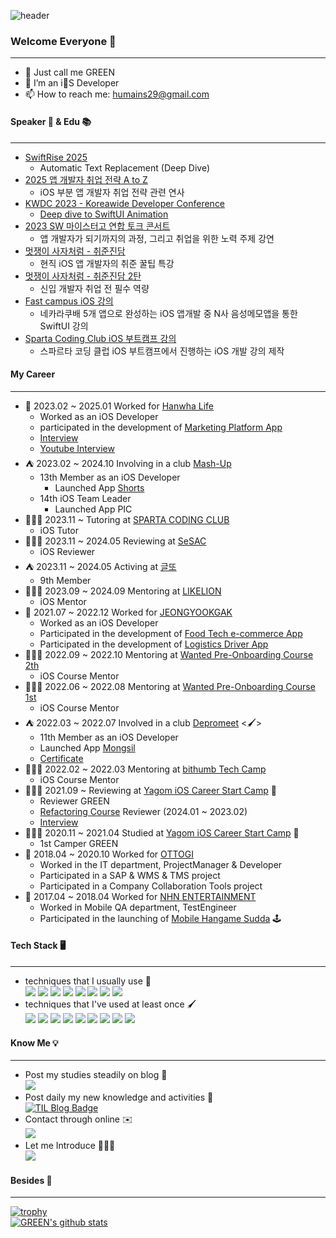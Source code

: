 ![header](https://capsule-render.vercel.app/api?type=soft&color=3CB371&height=150&section=header&text=GREEN&fontSize=70&animation=twinkling)

### Welcome Everyone 👋
***
- 🍏 Just call me GREEN
- 📱 I’m an iS Developer
- 📫 How to reach me: humains29@gmail.com

#### Speaker 📣 & Edu 📚
***
- [SwiftRise 2025](https://spartaswiftrise.oopy.io)
  - Automatic Text Replacement (Deep Dive)
- [2025 앱 개발자 취업 전략 A to Z](https://nbcamp.spartacodingclub.kr/contents/ios)
  - iOS 부분 앱 개발자 취업 전략 관련 연사
- [KWDC 2023 - Koreawide Developer Conference](https://kwdc.dev)
  - [Deep dive to SwiftUI Animation](https://www.youtube.com/watch?v=86H8t0yNFA8&list=PLgMxIbiMmK_6hEwiRbTtVqmWCS8bIz5q2)
- [2023 SW 마이스터고 연합 토크 콘서트](https://www.etnews.com/20230826000118)
  - 앱 개발자가 되기까지의 과정, 그리고 취업을 위한 노력 주제 강연
- [멋쟁이 사자처럼 - 취준진담](https://www.youtube.com/watch?v=HkVYNJubrdk)
  - 현직 iOS 앱 개발자의 취준 꿀팁 특강
- [멋쟁이 사자처럼 - 취준진담 2탄](https://www.youtube.com/watch?v=PwRq0tmX6ok)
  - 신입 개발자 취업 전 필수 역량
- [Fast campus iOS 강의](https://fastcampus.co.kr/dev_online_ios)
  - 네카라쿠배 5개 앱으로 완성하는 iOS 앱개발 중 N사 음성메모앱을 통한 SwiftUI 강의
- [Sparta Coding Club iOS 부트캠프 강의](https://nbcamp.spartacodingclub.kr/ios)
  - 스파르타 코딩 클럽 iOS 부트캠프에서 진행하는 iOS 개발 강의 제작

#### My Career
***
- 🏢 2023.02 ~ 2025.01 Worked for [Hanwha Life](https://www.hanwhalife.com)
  - Worked as an iOS Developer
  - participated in the development of [Marketing Platform App](https://apps.apple.com/kr/app/lifeplus-tribes/id1631958069)
  - [Interview](https://www.lifentalk.com/2474)
  - [Youtube Interview](https://www.youtube.com/watch?v=eX10-rvUctg)
- ⛺️ 2023.02 ~ 2024.10 Involving in a club [Mash-Up](https://mash-up.kr)
  - 13th Member as an iOS Developer
    - Launched App [Shorts](https://apps.apple.com/kr/app/%EC%88%8F%EC%8A%A4-short-news/id6447816671)
  - 14th iOS Team Leader
    - Launched App PIC
- 🧑🏻‍💻 2023.11 ~ Tutoring at [SPARTA CODING CLUB](https://nbcamp.spartacodingclub.kr/?utm_source=google&utm_medium=bs&utm_campaign=nbcamp&utm_content=brand&utm_term=스파르타코딩클럽국비&gcl_keyword=스파르타코딩클럽국비&gcl_network=g&gad_source=1&gclid=Cj0KCQiA3uGqBhDdARIsAFeJ5r0oCWxZ3HG-JgELgEhKyWp3pA5uNPoT3R6QXveDPsXRlQUxJknxk8caAkVkEALw_wcB)
  - iOS Tutor
- 🧑🏻‍💻 2023.11 ~ 2024.05 Reviewing at [SeSAC](https://sesac.seoul.kr/course/active/detail.do?courseActiveSeq=1629&srchCategoryTypeCd=&courseMasterSeq=361&currentMenuId=900002024)
  - iOS Reviewer
- ⛺️ 2023.11 ~ 2024.05 Activing at [글또](https://www.notion.so/ac5b18a482fb4df497d4e8257ad4d516)
  - 9th Member
- 🧑🏻‍💻 2023.09 ~ 2024.09 Mentoring at [LIKELION](https://techit.education/school/kdt-ios-3rd)
  - iOS Mentor
- 🏢 2021.07 ~ 2022.12 Worked for [JEONGYOOKGAK](https://www.jeongyookgak.com/index)
  - Worked as an iOS Developer
  - Participated in the development of [Food Tech e-commerce App](https://apps.apple.com/kr/app/정육각-언제나-초신선/id1490984523?l=en)
  - Participated in the development of [Logistics Driver App](https://apps.apple.com/kr/app/정육각-런즈/id1544435627)
- 🧑🏻‍💻 2022.09 ~ 2022.10 Mentoring at [Wanted Pre-Onboarding Course 2th](https://www.wanted.co.kr/events/pre_ob_ios_2)   
  - iOS Course Mentor
- 🧑🏻‍💻 2022.06 ~ 2022.08 Mentoring at [Wanted Pre-Onboarding Course 1st](https://www.wanted.co.kr/events/pre_ob_ios_1)   
  - iOS Course Mentor
- ⛺️ 2022.03 ~ 2022.07 Involved in a club [Depromeet](https://www.depromeet.com) <🖌>
  - 11th Member as an iOS Developer
  - Launched App [Mongsil](https://apps.apple.com/kr/app/%EB%AA%BD%EC%8B%A4-mong-seal/id1622154270)  
  - [Certificate](https://github.com/GREENOVER/GREENOVER/files/9042265/depromeet_certificate.pdf)   
- 🧑🏻‍💻 2022.02 ~ 2022.03 Mentoring at [bithumb Tech Camp](https://www.yagom-academy.kr/bithumb-tech-camp) 
  - iOS Course Mentor
- 🧑🏻‍💻 2021.09 ~ Reviewing at [Yagom iOS Career Start Camp](https://www.yagom-academy.kr/about) 🐻
  - Reviewer GREEN
  - [Refactoring Course](https://www.yagom-academy.kr/refactoring-ios) Reviewer (2024.01 ~ 2023.02)
  - [Interview](https://www.yagom-academy.kr/blog/32)
- 🧑🏻‍💻 2020.11 ~ 2021.04 Studied at [Yagom iOS Career Start Camp](https://www.yagom-academy.kr/about) 🐻
  - 1st Camper GREEN
- 🏢 2018.04 ~ 2020.10 Worked for [OTTOGI](http://ottogi.co.kr/main/main.asp) 
  - Worked in the IT department, ProjectManager & Developer
  - Participated in a SAP & WMS & TMS project
  - Participated in a Company Collaboration Tools project
- 🏢 2017.04 ~ 2018.04 Worked for [NHN ENTERTAINMENT](https://www.nhn.com/ko/index.nhn)
  - Worked in Mobile QA department, TestEngineer
  - Participated in the launching of [Mobile Hangame Sudda](https://apps.apple.com/kr/app/한게임-섯다/id1471942989) 🕹 
 
#### Tech Stack 🖥
***
- techniques that I usually use 🍎 <br>
 <img src="https://img.shields.io/badge/iOS-000000?style=flat-square&logoColor=white"/></a> <img src="https://img.shields.io/badge/Swift-FA7343?style=flat-square&logoColor=white"/></a> <img src="https://img.shields.io/badge/Git-F05032?style=flat-square&logoColor=white"/></a> <img src="https://img.shields.io/badge/GitHub-181717?style=flat-square&logoColor=white"/></a> <img src="https://img.shields.io/badge/Heroku-430098?style=flat-square&logoColor=white"/></a> <img src="https://img.shields.io/badge/JSON-000000?style=flat-square&logoColor=white"/> <img src="https://img.shields.io/badge/ReactiveX-B7178C?style=flat-square&logoColor=white"/> <img src="https://img.shields.io/badge/Firebase-FFCA28?style=flat-square&logoColor=white"/>
- techniques that I've used at least once 🖌 <br>
<img src="https://img.shields.io/badge/Java-007396?style=flat-square&logoColor=white"/></a> <img src="https://img.shields.io/badge/C-A8B9CC?style=flat-square&logoColor=white"/></a> <img src="https://img.shields.io/badge/C++-00599C?style=flat-square&logoColor=white"/></a> <img src="https://img.shields.io/badge/HTML5-E34F26?style=flat-square&logoColor=white"/></a> <img src="https://img.shields.io/badge/CSS3-1572B6?style=flat-square&logoColor=white"/></a> <img src="https://img.shields.io/badge/JavaScript-F7DF1E?style=flat-square&logoColor=white"/></a> <img src="https://img.shields.io/badge/MySQL-4479A1?style=flat-square&logoColor=white"/></a> <img src="https://img.shields.io/badge/PostgreSQL-336791?style=flat-square&logoColor=white"/></a> <img src="https://img.shields.io/badge/Vapor-0D0D0D?style=flat-square&logoColor=white"/>


#### Know Me 💡
***
- Post my studies steadily on blog 📝 <br>
<a href="https://green1229.tistory.com"><img src="https://img.shields.io/badge/Tech%20Blog-11B48A?style=flat-square&logo=Vimeo&logoColor=white&link=https://green1229.tistory.com"/></a>
- Post daily my new knowledge and activities 📖 <br>
[![TIL Blog Badge](http://img.shields.io/badge/-Today%20I%20Learned-181717?style=flat-square&logo=github&link=https://github.com/GREENOVER/Today-I-Learned/)](https://github.com/GREENOVER/Today-I-Learned)
- Contact through online ✉️ <br>
<a href="mailto:humains29@gmail.com"><img src="https://img.shields.io/badge/Gmail-d14836?style=flat-square&logo=Gmail&logoColor=white&link=humains29@gmail.com"/></a>
- Let me Introduce 🙋🏻‍♂️<br>
<a href="https://forest-comet-847.notion.site/118f3751db6880bcbd3deb4beef86c03"><img src="https://img.shields.io/badge/Notion-000000?style=flat-square&logoColor=white&link=https://www.notion.so/iOS-b4fe80a05c014a5295b336ad8aa3b134"/></a>


#### Besides 💾
***
[![trophy](https://github-profile-trophy.vercel.app/?username=GREENOVER&row=1&column=7&no-frame=true)](https://github.com/ryo-ma/github-profile-trophy)
</br>
[![GREEN's github stats](https://github-readme-stats.vercel.app/api?username=GREENOVER)](https://github.com/GREENOVER/)

